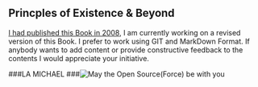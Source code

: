 ## Princples of Existence & Beyond

[I had published this Book in 2008](https://opensourcespecialist.co.uk/Principles-of-Existence.pdf), I am currently working on a revised version of this Book.
I prefer to work using GIT and MarkDown Format.
If anybody wants to add content or provide constructive feedback to the contents I would appreciate your initiative.

###LA MICHAEL
###![May the Open Source(Force) be with you](https://en.wikipedia.org/wiki/File:Guido_Reni_031.jpg)
